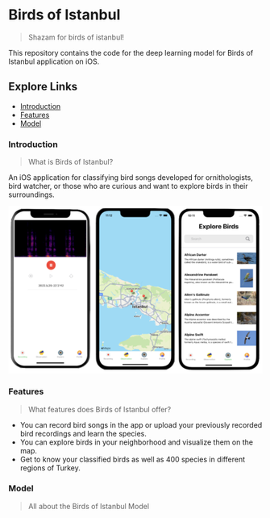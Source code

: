 # Birds of Istanbul
> Shazam for birds of istanbul!

This repository contains the code for the deep learning model for Birds of Istanbul application on iOS.

## Explore Links
- [Introduction](#introduction)
- [Features](#features)
- [Model](#model)

### Introduction
> What is Birds of Istanbul?

An iOS application for classifying bird songs developed for ornithologists, bird watcher, or those who are curious and want to explore birds in their surroundings. 

![alt text](https://github.com/farrinfedra/BirdsOfIstanbul/blob/main/app_snapshots.png?raw=true)
### Features
> What features does Birds of Istanbul offer?
- You can record bird songs in the app or upload your previously recorded bird recordings and learn the species.
- You can explore birds in your neighborhood and visualize them on the map.
- Get to know your classified birds as well as 400 species in different regions of Turkey.

### Model
> All about the Birds of Istanbul Model
